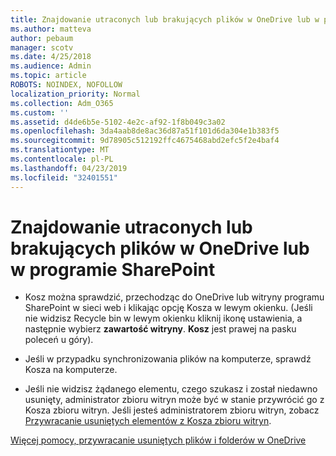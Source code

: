 ```yaml
---
title: Znajdowanie utraconych lub brakujących plików w OneDrive lub w programie SharePoint
ms.author: matteva
author: pebaum
manager: scotv
ms.date: 4/25/2018
ms.audience: Admin
ms.topic: article
ROBOTS: NOINDEX, NOFOLLOW
localization_priority: Normal
ms.collection: Adm_O365
ms.custom: ''
ms.assetid: d4de6b5e-5102-4e2c-af92-1f8b049c3a02
ms.openlocfilehash: 3da4aab8de8ac36d87a51f101d6da304e1b383f5
ms.sourcegitcommit: 9d78905c512192ffc4675468abd2efc5f2e4baf4
ms.translationtype: MT
ms.contentlocale: pl-PL
ms.lasthandoff: 04/23/2019
ms.locfileid: "32401551"
---
```

# <a name="find-lost-or-missing-files-in-onedrive-or-sharepoint"></a>Znajdowanie utraconych lub brakujących plików w OneDrive lub w programie SharePoint

- Kosz można sprawdzić, przechodząc do OneDrive lub witryny programu SharePoint w sieci web i klikając opcję Kosza w lewym okienku. (Jeśli nie widzisz Recycle bin w lewym okienku kliknij ikonę ustawienia, a następnie wybierz **zawartość witryny**. **Kosz** jest prawej na pasku poleceń u góry). 
    
- Jeśli w przypadku synchronizowania plików na komputerze, sprawdź Kosza na komputerze. 
    
- Jeśli nie widzisz żądanego elementu, czego szukasz i został niedawno usunięty, administrator zbioru witryn może być w stanie przywrócić go z Kosza zbioru witryn. Jeśli jesteś administratorem zbioru witryn, zobacz [Przywracanie usuniętych elementów z Kosza zbioru witryn](https://go.microsoft.com/fwlink/?linkid=866439).
    
[Więcej pomocy, przywracanie usuniętych plików i folderów w OneDrive](https://go.microsoft.com/fwlink/?linkid=872872)
  

